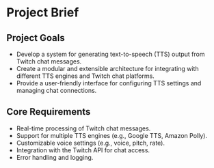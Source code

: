 # Project Brief

## Project Goals

*   Develop a system for generating text-to-speech (TTS) output from Twitch chat messages.
*   Create a modular and extensible architecture for integrating with different TTS engines and Twitch chat platforms.
*   Provide a user-friendly interface for configuring TTS settings and managing chat connections.

## Core Requirements

*   Real-time processing of Twitch chat messages.
*   Support for multiple TTS engines (e.g., Google TTS, Amazon Polly).
*   Customizable voice settings (e.g., voice, pitch, rate).
*   Integration with the Twitch API for chat access.
*   Error handling and logging.
